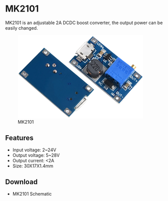 # MK2101

MK2101 is an adjustable 2A DCDC boost converter, the output power can be easily changed.

<figure>
  <img src="/images/e4335618ad6d1bfaf080b4d75db9342b17c68d6d.PNG" width="400" />
  <figcaption>MK2101</figcaption>
</figure>

## Features

- Input voltage: 2~24V
- Output voltage: 5~28V
- Output current: <2A
- Size: 30X17X1.4mm

## Download

- MK2101 Schematic